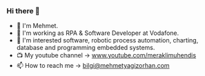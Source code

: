 ### Hi there 👋

- 💬 I'm Mehmet.
- 🔭 I'm working as RPA & Software Developer at Vodafone.
- 👀 I'm interested software, robotic process automation, charting, database and programming embedded systems.
- 📺 My youtube channel -> www.youtube.com/meraklimuhendis
- 📫 How to reach me -> bilgi@mehmetyagizorhan.com
